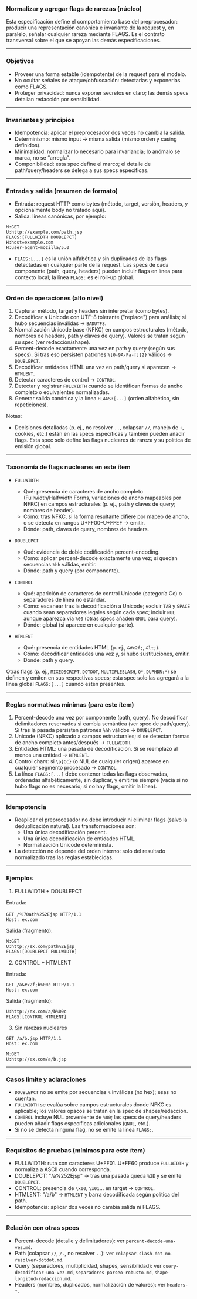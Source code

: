 ### Normalizar y agregar flags de rarezas (núcleo)

Esta especificación define el comportamiento base del preprocesador: producir una representación canónica e invariante de la request y, en paralelo, señalar cualquier rareza mediante FLAGS. Es el contrato transversal sobre el que se apoyan las demás especificaciones.

---

### Objetivos

- Proveer una forma estable (idempotente) de la request para el modelo.
- No ocultar señales de ataque/obfuscación: detectarlas y exponerlas como FLAGS.
- Proteger privacidad: nunca exponer secretos en claro; las demás specs detallan redacción por sensibilidad.

---


### Invariantes y principios

- Idempotencia: aplicar el preprocesador dos veces no cambia la salida.
- Determinismo: mismo input → misma salida (mismo orden y casing definidos).
- Minimalidad: normalizar lo necesario para invariancia; lo anómalo se marca, no se “arregla”.
- Componibilidad: esta spec define el marco; el detalle de path/query/headers se delega a sus specs específicas.

---

### Entrada y salida (resumen de formato)

- Entrada: request HTTP como bytes (método, target, versión, headers, y opcionalmente body no tratado aquí).
- Salida: líneas canónicas, por ejemplo:

```
M:GET
U:http://example.com/path.jsp
FLAGS:[FULLWIDTH DOUBLEPCT]
H:host=example.com
H:user-agent=mozilla/5.0
```

- `FLAGS:[...]` es la unión alfabética y sin duplicados de las flags detectadas en cualquier parte de la request. Las specs de cada componente (path, query, headers) pueden incluir flags en línea para contexto local; la línea `FLAGS:` es el roll-up global.

---

### Orden de operaciones (alto nivel)

1. Capturar método, target y headers sin interpretar (como bytes).
2. Decodificar a Unicode con UTF-8 tolerante ("replace") para análisis; si hubo secuencias inválidas → `BADUTF8`.
3. Normalización Unicode base (NFKC) en campos estructurales (método, nombres de headers, path y claves de query). Valores se tratan según su spec (ver redacción/shape).
4. Percent-decode exactamente una vez en path y query (según sus specs). Si tras eso persisten patrones `%[0-9A-Fa-f]{2}` válidos → `DOUBLEPCT`.
5. Decodificar entidades HTML una vez en path/query si aparecen → `HTMLENT`.
6. Detectar caracteres de control → `CONTROL`.
7. Detectar y registrar `FULLWIDTH` cuando se identifican formas de ancho completo o equivalentes normalizadas.
8. Generar salida canónica y la línea `FLAGS:[...]` (orden alfabético, sin repeticiones).

Notas:
- Decisiones detalladas (p. ej., no resolver `..`, colapsar `//`, manejo de `+`, cookies, etc.) están en las specs específicas y también pueden añadir flags. Esta spec solo define las flags nucleares de rareza y su política de emisión global.

---

### Taxonomía de flags nucleares en este ítem

- `FULLWIDTH`
  - Qué: presencia de caracteres de ancho completo (Fullwidth/Halfwidth Forms, variaciones de ancho mapeables por NFKC) en campos estructurales (p. ej., path y claves de query; nombres de header).
  - Cómo: tras NFKC, si la forma resultante difiere por mapeo de ancho, o se detecta en rangos U+FF00–U+FFEF → emitir.
  - Dónde: path, claves de query, nombres de headers.

- `DOUBLEPCT`
  - Qué: evidencia de doble codificación percent-encoding.
  - Cómo: aplicar percent-decode exactamente una vez; si quedan secuencias `%hh` válidas, emitir.
  - Dónde: path y query (por componente).

- `CONTROL`
  - Qué: aparición de caracteres de control Unicode (categoría Cc) o separadores de línea no estándar.
  - Cómo: escanear tras la decodificación a Unicode; excluir `TAB` y `SPACE` cuando sean separadores legales según cada spec; incluir `NUL` aunque aparezca via `%00` (otras specs añaden `QNUL` para query).
  - Dónde: global (si aparece en cualquier parte).

- `HTMLENT`
  - Qué: presencia de entidades HTML (p. ej., `&#x2f;`, `&lt;`).
  - Cómo: decodificar entidades una vez y, si hubo sustituciones, emitir.
  - Dónde: path y query.

Otras flags (p. ej., `MIXEDSCRIPT`, `DOTDOT`, `MULTIPLESLASH`, `Q*`, `DUPHDR:*`) se definen y emiten en sus respectivas specs; esta spec solo las agregará a la línea global `FLAGS:[...]` cuando estén presentes.

---

### Reglas normativas mínimas (para este ítem)

1. Percent-decode una vez por componente (path, query). No decodificar delimitadores reservados si cambia semántica (ver spec de path/query). Si tras la pasada persisten patrones `%hh` válidos → `DOUBLEPCT`.
2. Unicode (NFKC) aplicado a campos estructurales; si se detectan formas de ancho completo antes/después → `FULLWIDTH`.
3. Entidades HTML: una pasada de decodificación. Si se reemplazó al menos una entidad → `HTMLENT`.
4. Control chars: si `\p{Cc}` (o NUL de cualquier origen) aparece en cualquier segmento procesado → `CONTROL`.
5. La línea `FLAGS:[...]` debe contener todas las flags observadas, ordenadas alfabéticamente, sin duplicar, y emitirse siempre (vacía si no hubo flags no es necesario; si no hay flags, omitir la línea).

---

### Idempotencia

- Reaplicar el preprocesador no debe introducir ni eliminar flags (salvo la deduplicación natural). Las transformaciones son:
  - Una única decodificación percent.
  - Una única decodificación de entidades HTML.
  - Normalización Unicode determinista.
- La detección no depende del orden interno: solo del resultado normalizado tras las reglas establecidas.

---

### Ejemplos

1) FULLWIDTH + DOUBLEPCT

Entrada:
```
GET /％70ath%252Ejsp HTTP/1.1
Host: ex.com
```

Salida (fragmento):
```
M:GET
U:http://ex.com/path%2Ejsp
FLAGS:[DOUBLEPCT FULLWIDTH]
```

2) CONTROL + HTMLENT

Entrada:
```
GET /a&#x2f;b%00c HTTP/1.1
Host: ex.com
```

Salida (fragmento):
```
U:http://ex.com/a/b%00c
FLAGS:[CONTROL HTMLENT]
```

3) Sin rarezas nucleares

```
GET /a/b.jsp HTTP/1.1
Host: ex.com
```

```
M:GET
U:http://ex.com/a/b.jsp
```

---


### Casos límite y aclaraciones

- `DOUBLEPCT` no se emite por secuencias `%` inválidas (no hex); esas no cuentan.
- `FULLWIDTH` se evalúa sobre campos estructurales donde NFKC es aplicable; los valores opacos se tratan en la spec de shapes/redacción.
- `CONTROL` incluye NUL proveniente de `%00`; las specs de query/headers pueden añadir flags específicas adicionales (`QNUL`, etc.).
- Si no se detecta ninguna flag, no se emite la línea `FLAGS:`.

---

### Requisitos de pruebas (mínimos para este ítem)

- FULLWIDTH: ruta con caracteres U+FF01..U+FF60 produce `FULLWIDTH` y normaliza a ASCII cuando corresponda.
- DOUBLEPCT: "/a%252Ejsp" → tras una pasada queda `%2E` y se emite `DOUBLEPCT`.
- CONTROL: presencia de `\x00`, `\x01`… en target → `CONTROL`.
- HTMLENT: "/a&#x2f;b" → `HTMLENT` y barra decodificada según política del path.
- Idempotencia: aplicar dos veces no cambia salida ni FLAGS.

---

### Relación con otras specs

- Percent-decode (detalle y delimitadores): ver `percent-decode-una-vez.md`.
- Path (colapsar `//`, `/.`, no resolver `..`): ver `colapsar-slash-dot-no-resolver-dotdot.md`.
- Query (separadores, multiplicidad, shapes, sensibilidad): ver `query-decodificar-una-vez.md`, `separadores-parseo-robusto.md`, `shape-longitud-redaccion.md`.
- Headers (nombres, duplicados, normalización de valores): ver `headers-*`.
